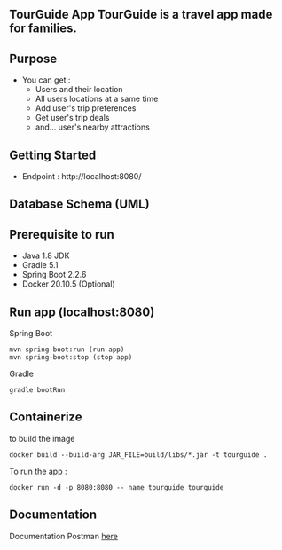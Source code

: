 ## TourGuide App TourGuide is a travel app made for families.

## Purpose
 
- You can get :
    - Users and their location
    - All users locations at a same time
    - Add user's trip preferences
    - Get user's trip deals
    - and... user's nearby attractions

## Getting Started

- Endpoint : http://localhost:8080/

## Database Schema (UML)

## Prerequisite to run

- Java 1.8 JDK
- Gradle 5.1
- Spring Boot 2.2.6
- Docker 20.10.5 (Optional)

## Run app (localhost:8080)

Spring Boot
~~~
mvn spring-boot:run (run app)
mvn spring-boot:stop (stop app)
~~~~

Gradle
~~~
gradle bootRun
~~~

## Containerize
to build the image
~~~
docker build --build-arg JAR_FILE=build/libs/*.jar -t tourguide .
~~~

To run the app : 
~~~
docker run -d -p 8080:8080 -- name tourguide tourguide
~~~


## Documentation
 Documentation Postman [here]()
